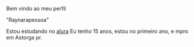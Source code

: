 Bem vindo ao meu perfil 

"Raynarapessoa"

Estou estudando no [alura](https://www.alura.com.br/)
Eu tenho 15 anos, estou no primeiro ano, e mpro em Astorga pr.

